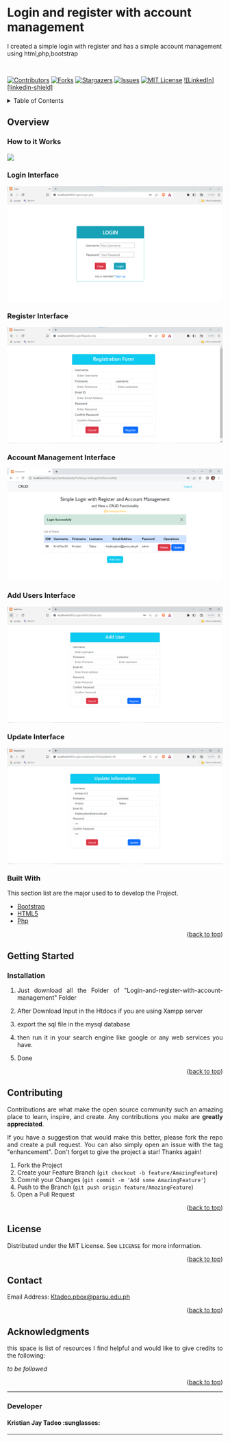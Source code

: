 # Login and register with account management
I created a simple  login with register and has a simple account management using html,php,bootstrap 
 
<br> 
<!-- Improved compatibility of back to top link: See: https://github.com/othneildrew/Best-README-Template/pull/73 -->
<a name="readme-top"></a>
<!--
*** Thanks for checking out the Best-README-Template. If you have a suggestion
*** that would make this better, please fork the repo and create a pull request
*** or simply open an issue with the tag "enhancement".
*** Don't forget to give the project a star!
*** Thanks again! Now go create something AMAZING! :D
-->



<!-- PROJECT SHIELDS -->
<!--
*** I'm using markdown "reference style" links for readability.
*** Reference links are enclosed in brackets [ ] instead of parentheses ( ).
*** See the bottom of this document for the declaration of the reference variables
*** for contributors-url, forks-url, etc. This is an optional, concise syntax you may use.
*** https://www.markdownguide.org/basic-syntax/#reference-style-links
-->
[![Contributors][contributors-shield]][contributors-url]
[![Forks][forks-shield]][forks-url]
[![Stargazers][stars-shield]][stars-url]
[![Issues][issues-shield]][issues-url]
[![MIT License][license-shield]][license-url]
[![LinkedIn][linkedin-shield]][linkedin-url]


<details>
  <summary>Table of Contents</summary>
  <ol>
    <li>
      <a href="#Overview">Overview</a>
      <ul>
         <li><a href="#How to it  Works">How to it  Works</a></li>
          <li><a href ="#Login Interface">Login Interface</li>
       <li><a href ="#Register Interface">Register Interface</li>
         <li><a href ="#Account Management Interface">Account Management Interface</li>
         <li><a href ="#Add Users Interface">Add Users Interfac</li>
         <li><a href ="Update Interface">Update Interface</li>
      </ul>
    </li>
    <li>
      <a href="#getting-started">Getting Started</a>
      <ul>
        <li><a href="#installation">Installation</a></li>
      </ul>
    </li>
   <!-- <li><a href="#usage">Usage</a></li> 
    <li><a href="#roadmap">Roadmap</a></li>-->
    <li><a href="#contributing">Contributing</a></li>
    <li><a href="#license">License</a></li>
    <li><a href="#contact">Contact</a></li>
    <li><a href="#acknowledgments">Acknowledgments</a></li>
  </ol>
</details>



<!-- ABOUT THE PROJECT -->
##  Overview

### How to it  Works
  <img align = "center" src = "https://github.com/KrisChan33/Login-and-register-with-account-management/blob/main/Images/0701.gif">

<div align = "Justify">

### Login Interface
  <img align = "center" src = "https://github.com/KrisChan33/Login-and-register-with-account-management/blob/main/Images/login.png">

### Register Interface
  <img align = "center" src = "https://github.com/KrisChan33/Login-and-register-with-account-management/blob/main/Images/registration.png">
  
### Account Management Interface
  <img align = "center" src = "https://github.com/KrisChan33/Login-and-register-with-account-management/blob/main/Images/dashboard.PNG">

### Add Users Interface
  <img align = "center" src = "https://github.com/KrisChan33/Login-and-register-with-account-management/blob/main/Images/add%20User.PNG">

### Update Interface
  <img align = "center" src = "https://github.com/KrisChan33/Login-and-register-with-account-management/blob/main/Images/update_information.PNG">



   

### Built With</p>

This section  list are the major  used to to develop the Project.

- [Bootstrap](https://getbootstrap.com/)
- [HTML5](https://webplatform.github.io/docs/html/html5/)
- [Php](https://www.php.net/docs.php)
 

<p align="right">(<a href="#readme-top">back to top</a>)</p>

## Getting Started 

### Installation

1. Just download all the Folder of "Login-and-register-with-account-management" Folder  

2.  After Download Input in the Htdocs if you are using Xampp server

3. export the sql file in the mysql database

5. then run it in your search engine like google or any web services you have.
   
4.  Done
   

<p align="right">(<a href="#readme-top">back to top</a>)</p>



<!-- USAGE EXAMPLES 
## Usage

Use this space to show useful examples of how a project can be used. Additional screenshots, code examples and demos work well in this space. You may also link to more resources.

_For more examples, please refer to the [Documentation](https://example.com)_
-->




<!-- ROADMAP 
## Roadmap

- [x] Add Changelog
- [x] Add back to top links
- [ ] Add Additional Templates w/ Examples
- [ ] Add "components" document to easily copy & paste sections of the readme
- [ ] Multi-language Support
    - [ ] Chinese
    - [ ] Spanish

See the [open issues](https://github.com/KrisChan33/Obstacle-Odyssey-3D/issues) for a full list of proposed features (and known issues).

<p align="right">(<a href="#readme-top">back to top</a>)</p>

-->

<!-- CONTRIBUTING -->
## Contributing

Contributions are what make the open source community such an amazing place to learn, inspire, and create. Any contributions you make are **greatly appreciated**.

If you have a suggestion that would make this better, please fork the repo and create a pull request. You can also simply open an issue with the tag "enhancement".
Don't forget to give the project a star! Thanks again!

1. Fork the Project
2. Create your Feature Branch (`git checkout -b feature/AmazingFeature`)
3. Commit your Changes (`git commit -m 'Add some AmazingFeature'`)
4. Push to the Branch (`git push origin feature/AmazingFeature`)
5. Open a Pull Request

<p align="right">(<a href="#readme-top">back to top</a>)</p>


<!-- LICENSE -->
## License

Distributed under the MIT License. See `LICENSE` for more information.

<p align="right">(<a href="#readme-top">back to top</a>)</p>



<!-- CONTACT -->
## Contact
Email Address: Ktadeo.pbox@parsu.edu.ph

<p align="right">(<a href="#readme-top">back to top</a>)</p>


<!-- ACKNOWLEDGMENTS -->
## Acknowledgments

 this space is list of resources I find helpful and would like to give credits to the following: 


<i>to be followed</i>
<!--
* [Godot engine](https://godotengine.org/)
* [Mixamo](https://www.mixamo.com/)
* [Blender](https://www.blender.org/)
* [Turbo Squid](https://www.turbosquid.com/)
* [Freepik](https://www.freepik.com/3d-models)

-->
<p align="right">(<a href="#readme-top">back to top</a>)</p>



<!-- MARKDOWN LINKS & IMAGES -->
<!-- https://www.markdownguide.org/basic-syntax/#reference-style-links -->
[contributors-shield]: https://img.shields.io/github/contributors/KrisChan33/Login-and-register-with-account-management.svg?style=for-the-badge
[contributors-url]: https://github.com/KrisChan33/Login-and-register-with-account-management/graphs/contributors
[forks-shield]: https://img.shields.io/github/forks/KrisChan33/Login-and-register-with-account-management.svg?style=for-the-badge
[forks-url]: https://github.com/KrisChan33/Login-and-register-with-account-management/network/members
[stars-shield]: https://img.shields.io/github/stars/KrisChan33/Login-and-register-with-account-management.svg?style=for-the-badge
[stars-url]: https://github.com/KrisChan33/Login-and-register-with-account-management/stargazers
[issues-shield]: https://img.shields.io/github/issues/KrisChan33/Login-and-register-with-account-management.svg?style=for-the-badge
[issues-url]: https://github.com/KrisChan33/Login-and-register-with-account-management/issues
[license-shield]: https://img.shields.io/github/license/KrisChan33/Login-and-register-with-account-management.svg?style=for-the-badge
[license-url]: https://github.com/KrisChan33/Login-and-register-with-account-management/blob/master/LICENSE
[linkedin-url]: https://linkedin.com/in/kristian-jay-tadeo

<hr>

### Developer 
<h4><b>Kristian Jay Tadeo :sunglasses:</b></h4>
<hr>

